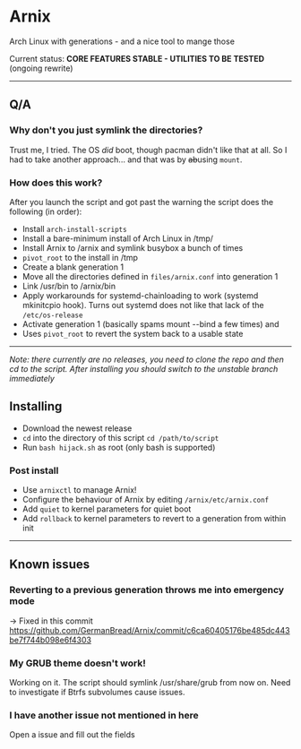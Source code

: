 # Arnix

Arch Linux with generations - and a nice tool to mange those

Current status: **CORE FEATURES STABLE - UTILITIES TO BE TESTED** (ongoing rewrite)

---

## Q/A

### Why don't you just symlink the directories?

Trust me, I tried.
The OS *did* boot, though pacman didn't like that at all.
So I had to take another approach... and that was by ~~ab~~using `mount`.

### How does this work?

After you launch the script and got past the warning the script does the following (in order):
- Install `arch-install-scripts`
- Install a bare-minimum install of Arch Linux in /tmp/
- Install Arnix to /arnix and symlink busybox a bunch of times
- `pivot_root` to the install in /tmp
- Create a blank generation 1
- Move all the directories defined in `files/arnix.conf` into generation 1
- Link /usr/bin to /arnix/bin
- Apply workarounds for systemd-chainloading to work (systemd mkinitcpio hook). Turns out systemd does not like that lack of the `/etc/os-release`
- Activate generation 1 (basically spams mount --bind a few times)
and
- Uses `pivot_root` to revert the system back to a usable state

---

*Note: there currently are no releases, you need to clone the repo and then cd to the script. After installing you should switch to the unstable branch immediately*

## Installing

- Download the newest release
- `cd` into the directory of this script `cd /path/to/script`
- Run `bash hijack.sh` as root (only bash is supported)

### Post install

- Use `arnixctl` to manage Arnix!
- Configure the behaviour of Arnix by editing `/arnix/etc/arnix.conf`
- Add `quiet` to kernel parameters for quiet boot
- Add `rollback` to kernel parameters to revert to a generation from within init

---

## Known issues

### Reverting to a previous generation throws me into emergency mode

-> Fixed in this commit https://github.com/GermanBread/Arnix/commit/c6ca60405176be485dc443be7f744b098e6f4303

### My GRUB theme doesn't work!

Working on it. The script should symlink /usr/share/grub from now on.
Need to investigate if Btrfs subvolumes cause issues.

### I have another issue not mentioned in here

Open a issue and fill out the fields